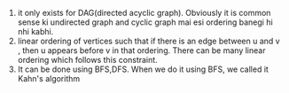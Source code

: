 1. it only exists for DAG(directed acyclic graph). Obviously it is common sense ki undirected graph and cyclic graph mai esi ordering banegi hi nhi kabhi.
2. linear ordering of vertices such that if there is an edge between u and v , then u appears before v in that ordering. There can be many linear ordering which follows this constraint.
3. It can be done using BFS,DFS. When we do it using BFS, we called it Kahn's algorithm
